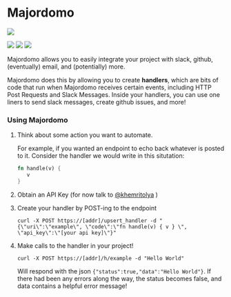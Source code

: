 # Majordomo 

![](https://github.com/khemritolya/allfarbe/workflows/Rust/badge.svg)

![](https://forthebadge.com/images/badges/compatibility-ie-6.svg) ![](https://forthebadge.com/images/badges/designed-in-ms-paint.svg) ![](https://forthebadge.com/images/badges/contains-tasty-spaghetti-code.svg)

Majordomo allows you to easily integrate your project with slack, github, (eventually) email, and (potentially)  more.

Majordomo does this by allowing you to create **handlers**, which are bits of code that run when Majordomo receives certain events, including HTTP Post Requests and Slack Messages. Inside your handlers, you can use one liners to send slack messages, create github issues, and more!

### Using Majordomo

1. Think about some action you want to automate.
    <!-- TODO: update this once slack & github integration are out -->
    For example, if you wanted an endpoint to echo back whatever is posted to it.
    Consider the handler we would write in this situtation:

    ```rust <!-- it's not rust it's Rhai. There is no Rhai syntax highlighting :( -->
   fn handle(v) {
       v
   } 
   ```

2. Obtain an API Key (for now talk to [@khemritolya](https://github.com/khemritolya) )

3. Create your handler by POST-ing to the endpoint

    ```shell script
   curl -X POST https://[addr]/upsert_handler -d "{\"uri\":\"example\", \"code\":\"fn handle(v) { v } \", \"api_key\":\"[your api key]\"}"
   ```

4. Make calls to the handler in your project!

    ```shell script
   curl -X POST https://[addr]/h/example -d "Hello World" 
   ```
   
   Will respond with the json `{"status":true,"data":"Hello World"}`. If there had been any errors along the way, the status becomes false, and data contains a helpful error message!